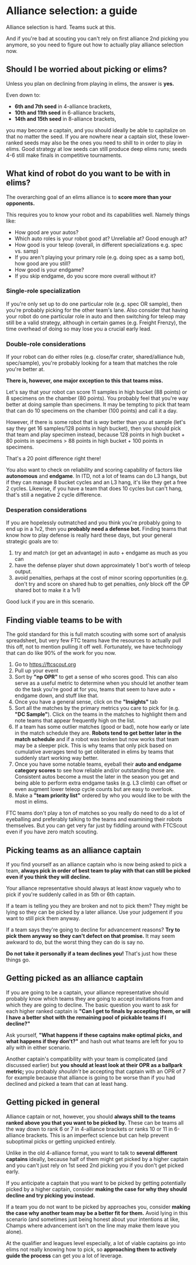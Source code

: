 # Alliance selection: a guide

Alliance selection is hard.
Teams suck at this.

And if you're bad at scouting you can't rely on first alliance 2nd picking you anymore, so you need to figure out how to actually play alliance selection now.

## Should I be worried about picking or elims?

Unless you plan on declining from playing in elims, the answer is **yes.**

Even down to:
* **6th and 7th seed** in 4-alliance brackets,
* **10th and 11th seed** in 6-alliance brackets,
* **14th and 15th seed** in 8-alliance brackets,

you may become a captain, and you should ideally be able to capitalize on that no matter the seed.
If you are nowhere near a captain slot, these lower-ranked seeds may also be the ones you need to shill to in order to play in elims.
Good strategy at low seeds can still produce deep elims runs; seeds 4-6 still make finals in competitive tournaments.

## What kind of robot do you want to be with in elims?

The overarching goal of an elims alliance is to **score more than your opponents.**

This requires you to know your robot and its capabilities well. 
Namely things like:
* How good are your autos?
 * Which auto roles is your robot good at? Unreliable at? Good enough at?
* How good is your teleop (overall, in different specializations e.g. spec vs. samp)
 * If you aren't playing your primary role (e.g. doing spec as a samp bot), how good are you still?
* How good is your endgame?
 * If you skip endgame, do you score more overall without it?

### Single-role specialization

If you're only set up to do one particular role (e.g. spec OR sample), then you're probably picking for the other team's lane.
Also consider that having your robot do one particular role in auto and then switching for teleop may still be a valid strategy, although
in certain games (e.g. Freight Frenzy), the time overhead of doing so may lose you a crucial early lead.

### Double-role considerations

If your robot can do either roles (e.g. close/far crater, shared/alliance hub, spec/sample), you're probably looking for a team that matches the role you're better at.

**There is, however, one major exception to this that teams miss.**

Let's say that your robot can score 11 samples in high bucket (88 points) or 8 specimens on the chamber (80 points).
You probably feel that you're way better at doing sample than specimens.
It may be tempting to pick that team that can do 10 specimens on the chamber (100 points) and call it a day. 

However, if there is some robot that is _way_ better than you at sample (let's say they get 16 samples/128 points in high bucket), then you should pick that team and play specimen instead,
because 128 points in high bucket + 80 points in specimens > 88 points in high bucket + 100 points in specimens.

That's a 20 point difference right there!

You also want to check on reliability and scoring capability of factors like **autonomous** and **endgame**. 
In ITD, not a lot of teams can do L3 hangs, but if they can manage 8 bucket cycles and an L3 hang, it's like they get a free 2 cycles.
Likewise, if you have a team that does 10 cycles but can't hang, that's still a negative 2 cycle difference.

### Desperation considerations

If you are hopelessly outmatched and you think you're probably going to end up in a 1v2, then you **probably need a defense bot.**
Finding teams that know how to play defense is really hard these days, but your general strategic goals are to:

1. try and match (or get an advantage) in auto + endgame as much as you can 
2. have the defense player shut down approximately 1 bot's worth of teleop output.
3. avoid penalties, perhaps at the cost of minor scoring opportunities (e.g. don't try and score on shared hub to get penalties, _only_ block off the OP shared bot to make it a 1v1)

Good luck if you are in this scenario.

## Finding viable teams to be with

The gold standard for this is full match scouting with some sort of analysis spreadsheet, but very few FTC teams have the resources to actually pull this off, not to mention pulling it off well.
Fortunately, we have technology that can do like 90% of the work for you now. 

1. Go to https://ftcscout.org
2. Pull up your event
3. Sort by **"np OPR"** to get a sense of who scores good.
   This can also serve as a useful metric to determine when you should let another team do the task you're good at for you, teams that seem to have auto + endgame down, and stuff like that.
4. Once you have a general sense, click on the **"Insights"** tab
5. Sort all the matches by the primary metrics you care to pick for (e.g. **"DC Sample"**).
   Click on the teams in the matches to highlight them and note teams that appear frequently high on the list.
7. If a team has some outlier matches (good or bad), note how early or late in the match schedule they are.
   **Robots tend to get better later in the match schedule** and if a robot was broken but now works that team may be a sleeper pick.
   This is why teams that only pick based on cumulative averages tend to get obliterated in elims by teams that suddenly start working way better.
8. Once you have some notable teams, eyeball their **auto and endgame category scores** to see how reliable and/or outstanding those are. 
   Consistent autos become a must the later in the season you get and being able to perform extra endgame tasks (e.g. L3 climb) can offset or even augment lower teleop cycle counts but are easy to overlook.
9. Make a **"team priority list"** ordered by who you would like to be with the most in elims.

FTC teams don't play a ton of matches so you really do need to do a lot of eyeballing and preferably talking to the teams and examining their robots themselves.
But you can get very far just by fiddling around with FTCScout even if you have zero match scouting.


## Picking teams as an alliance captain
If you find yourself as an alliance captain who is now being asked to pick a team, **always pick in order of best team to play with that can still be picked even if you think they will decline.**

Your alliance representative should always at least _know_ vaguely who to pick if you're suddenly called in as 5th or 6th captain.

If a team is telling you they are broken and not to pick them?
They might be lying so they can be picked by a later alliance. Use your judgement if you want to still pick them anyway.

If a team says they're going to decline for advancement reasons? **Try to pick them anyway so they can't defect on that promise.**
It may seem awkward to do, but the worst thing they can do is say no.

**Do not take it personally if a team declines you!** That's just how these things go. 

## Getting picked as an alliance captain

If you are going to be a captain, your alliance representative should probably know which teams they are going to accept invitations from and which they are going to decline.
The basic question you want to ask for each higher ranked captain is **"Can I get to finals by accepting them, or will I have a better shot with the remaining pool of pickable teams if I decline?"**

Ask yourself, **"What happens if these captains make optimal picks, and what happens if they don't?"** and hash out what teams are left for you to ally with in either scenario. 

Another captain's compatibility with your team is complicated (and discussed earlier) but **you should at least look at their OPR as a ballpark metric;** you probably _shouldn't_ be accepting that captain with an OPR of 7 for example
because that alliance is going to be worse than if you had declined and picked a team that can at least hang.


## Getting picked in general

Alliance captain or not, however, you should **always shill to the teams ranked above you that you want to be picked by.**
These can be teams all the way down to rank 6 or 7 in 4-alliance brackets or ranks 10 or 11 in 6-alliance brackets.
This is an imperfect science but can help prevent suboptimal picks or getting unpicked entirely.

Unlike in the old 4-alliance format, you want to talk to **several different captains** ideally, because half of them might get picked by a higher captain and you can't just rely on 1st seed 2nd picking you if you don't get picked early.

If you anticipate a captain that you want to be picked by getting potentially picked by a higher captain, consider **making the case for why they should decline and try picking you instead.**

If a team you do not want to be picked by approaches you, consider **making the case why another team may be a better fit for them.**
Avoid lying in this scenario (and sometimes just being honest about your intentions at like, Champs where advancement isn't on the line may make them leave you alone).

At the qualifier and leagues level especially, a lot of viable captains go into elims not really knowing how to pick, so **approaching them to actively guide the process** can get you a lot of leverage.
